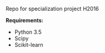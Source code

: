 Repo for specialization project H2016


<b>Requirements:</b>
<ul>
<li>Python 3.5</li>
<li>Scipy</li>
<li>Scikit-learn</li>
</ul>
